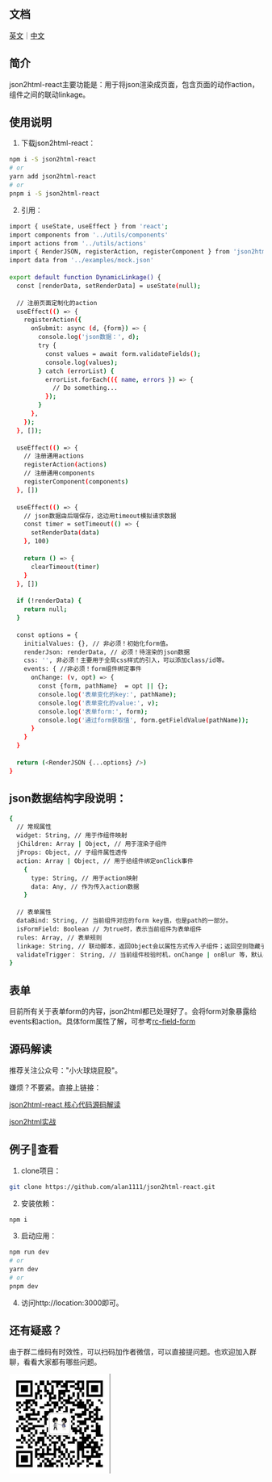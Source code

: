 ## 文档
[英文](https://github.com/alan1111/json2html-react/blob/main/README.md)｜[中文](https://github.com/alan1111/json2html-react/blob/main/README_CN.md)

## 简介
json2html-react主要功能是：用于将json渲染成页面，包含页面的动作action，组件之间的联动linkage。

## 使用说明

1. 下载json2html-react：
```bash
npm i -S json2html-react
# or
yarn add json2html-react
# or
pnpm i -S json2html-react
```
2. 引用：

```bash
import { useState, useEffect } from 'react';
import components from '../utils/components'
import actions from '../utils/actions'
import { RenderJSON, registerAction, registerComponent } from 'json2html-react';
import data from '../examples/mock.json'

export default function DynamicLinkage() {
  const [renderData, setRenderData] = useState(null);

  // 注册页面定制化的action
  useEffect(() => {
    registerAction({
      onSubmit: async (d, {form}) => {
        console.log('json数据：', d);
        try {
          const values = await form.validateFields();
          console.log(values);
        } catch (errorList) {
          errorList.forEach(({ name, errors }) => {
            // Do something...
          });
        }
      },
    });
  }, []);

  useEffect(() => {
    // 注册通用actions
    registerAction(actions)
    // 注册通用components
    registerComponent(components)
  }, [])

  useEffect(() => {
    // json数据由后端保存，这边用timeout模拟请求数据
    const timer = setTimeout(() => {
      setRenderData(data)
    }, 100)

    return () => {
      clearTimeout(timer)
    }
  }, [])

  if (!renderData) {
    return null;
  }

  const options = {
    initialValues: {}, // 非必须！初始化form值。
    renderJson: renderData, // 必须！待渲染的json数据
    css: '', 非必须！主要用于全局css样式的引入，可以添加class/id等。
    events: { //非必须！form组件绑定事件
      onChange: (v, opt) => {
        const {form, pathName}  = opt || {};
        console.log('表单变化的key:', pathName);
        console.log('表单变化的value:', v);
        console.log('表单form:', form);
        console.log('通过form获取值', form.getFieldValue(pathName));
      }
    }
  }

  return (<RenderJSON {...options} />)
}

```
## json数据结构字段说明：

```bash
{
  // 常规属性
  widget: String, // 用于作组件映射
  jChildren: Array | Object, // 用于渲染子组件
  jProps: Object, // 子组件属性透传
  action: Array | Object, // 用于给组件绑定onClick事件
    {
      type: String, // 用于action映射
      data: Any, // 作为传入action数据
    }
  
  // 表单属性
  dataBind: String, // 当前组件对应的form key值，也是path的一部分。
  isFormField: Boolean // 为true时，表示当前组件为表单组件
  rules: Array, // 表单规则
  linkage: String, // 联动脚本，返回Object会以属性方式传入子组件；返回空则隐藏子组件。
  validateTrigger： String, // 当前组件校验时机，onChange | onBlur 等，默认onBlur，即失焦时候校验。
}
```

## 表单

目前所有关于表单form的内容，json2html都已处理好了。会将form对象暴露给events和action。具体form属性了解，可参考[rc-field-form](https://www.npmjs.com/package/rc-field-form)

## 源码解读

推荐关注公众号："小火球烧屁股"。

嫌烦？不要紧。直接上链接： 

[json2html-react 核心代码源码解读](https://mp.weixin.qq.com/s?__biz=MzkzMTQ1NDU4Nw==&mid=2247484271&idx=1&sn=f8230fba87efed9a997a7f53c1198508&chksm=c26b887bf51c016d7f6085fee855c69596932c6af8d2478362caa128df25350a353f74daa40c&token=1854349548&lang=zh_CN#rd)

[json2html实战](https://mp.weixin.qq.com/s?__biz=MzkzMTQ1NDU4Nw==&mid=2247484526&idx=1&sn=ba82a0a3abd427d25cd0c96b3ac0a87e&chksm=c26b8f7af51c066c44336256ab1e7069dc968747ab4949d46cda73f56cf58377462db05124ae&token=1531096240&lang=zh_CN#rd)

## 例子🌰查看
1. clone项目：
```bash
git clone https://github.com/alan1111/json2html-react.git
```

2. 安装依赖： 
```bash
npm i
```

3. 启动应用：

```bash
npm run dev
# or
yarn dev
# or
pnpm dev
```

4. 访问http://location:3000即可。

## 还有疑惑？

由于群二维码有时效性，可以扫码加作者微信，可以直接提问题。也欢迎加入群聊，看看大家都有哪些问题。

<img width="200" src="./author.png" />

